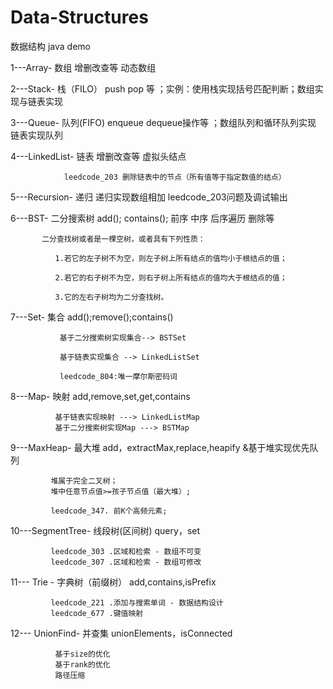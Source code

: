 # Data-Structures
数据结构 java demo


1---Array- 数组 增删改查等 动态数组

2---Stack- 栈（FILO） push pop 等 ；实例：使用栈实现括号匹配判断；数组实现与链表实现 

3---Queue- 队列(FIFO) enqueue dequeue操作等 ；数组队列和循环队列实现 链表实现队列

4---LinkedList- 链表   增删改查等 虚拟头结点  
                
                leedcode_203 删除链表中的节点（所有值等于指定数值的结点）

5---Recursion- 递归   递归实现数组相加 leedcode_203问题及调试输出

6---BST- 二分搜索树  add(); contains(); 前序 中序 后序遍历  删除等 

           二分查找树或者是一棵空树，或者具有下列性质：

              1.若它的左子树不为空，则左子树上所有结点的值均小于根结点的值；

              2.若它的右子树不为空，则右子树上所有结点的值均大于根结点的值；

              3.它的左右子树均为二分查找树。

7---Set- 集合  add();remove();contains()

               基于二分搜索树实现集合--> BSTSet
               
               基于链表实现集合 --> LinkedListSet
               
               leedcode_804:唯一摩尔斯密码词
              
              
8---Map- 映射 add,remove,set,get,contains
              
              基于链表实现映射 ---> LinkedListMap
              基于二分搜索树实现Map ---> BSTMap
             
9---MaxHeap- 最大堆 add，extractMax,replace,heapify
             &基于堆实现优先队列
             
             堆属于完全二叉树；
             堆中任意节点值>=孩子节点值（最大堆）;

             leedcode_347. 前K个高频元素;
            
10---SegmentTree-  线段树(区间树) query，set
             
             leedcode_303 .区域和检索 - 数组不可变
             leedcode_307 .区域和检索 - 数组可修改
           
11--- Trie -  字典树（前缀树） add,contains,isPrefix

             leedcode_221 .添加与搜索单词 - 数据结构设计
             leedcode_677 .键值映射
           
12--- UnionFind-  并查集 unionElements，isConnected

              基于size的优化
              基于rank的优化
              路径压缩

              
